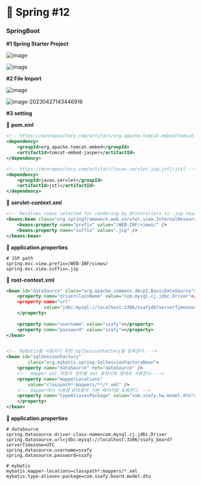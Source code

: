# :seedling: Spring #12

### SpringBoot

**#1 Spring Starter Project**

![image](https://user-images.githubusercontent.com/68459918/234767893-c93a4d90-59cd-4abe-a8ad-b1fd4d957c56.png)

![image](https://user-images.githubusercontent.com/68459918/234767459-178047c4-8c34-49d4-aeb0-773dd45af64d.png)



**#2 File Import**

![image](https://user-images.githubusercontent.com/68459918/234768257-91af2e55-39fc-42ea-8828-388b9049989e.png)

![image-20230427143446916](C:\Users\SSAFY\Desktop\GIT\TIL\05_spring\assets\image-20230427143446916.png)





**#3 setting**

:page_facing_up: **pom.xml**

```xml
<!-- https://mvnrepository.com/artifact/org.apache.tomcat.embed/tomcat-embed-jasper -->
<dependency>
	<groupId>org.apache.tomcat.embed</groupId>
	<artifactId>tomcat-embed-jasper</artifactId>
</dependency>

<!-- https://mvnrepository.com/artifact/javax.servlet.jsp.jstl/jstl -->
<dependency>
	<groupId>javax.servlet</groupId>
	<artifactId>jstl</artifactId>
</dependency>
```

:page_facing_up: **servlet-context.xml**

```xml
<!-- Resolves views selected for rendering by @Controllers to .jsp resources in the /WEB-INF/views directory -->
<beans:bean class="org.springframework.web.servlet.view.InternalResourceViewResolver">
	<beans:property name="prefix" value="/WEB-INF/views/" />
	<beans:property name="suffix" value=".jsp" />
</beans:bean>
```

**:leaves: application.properties**

```properties
# JSP path
spring.mvc.view.prefix=/WEB-INF/views/
spring.mvc.view.suffix=.jsp
```



:page_facing_up: **root-context.xml**

```xml
<bean id="dataSource" class="org.apache.commons.dbcp2.BasicDataSource">
	<property name="driverClassName" value="com.mysql.cj.jdbc.Driver"</property>
	<property name="url" 
              value="jdbc:mysql://localhost:3306/ssafydb?serverTimezone=UTC">	
    </property>
    
	<property name="username" value="ssafy"></property>
	<property name="password" value="ssafy"></property>
</bean>


<!-- MyBatis를 사용하기 위한 sqlSessionFactory를 등록한다. -->
<bean id="sqlSessionFactory"
		class="org.mybatis.spring.SqlSessionFactoryBean">
	<property name="dataSource" ref="dataSource" />
	<!-- mapper xml 파일의 경로를 ant 표현식의 형태로 사용한다. -->
	<property name="mapperLocations"
		value="classpath*:mappers/**/*.xml" />
	<!-- mapper에서 사용할 DTO들의 기본 패키지를 등록한다. -->
	<property name="typeAliasesPackage" value="com.ssafy.hw.model.dto">
    </property>
</bean>
```

**:leaves: application.properties**

```properties
# dataSource
spring.datasource.driver-class-name=com.mysql.cj.jdbc.Driver
spring.datasource.url=jdbc:mysql://localhost:3306/ssafy_board?serverTimezone=UTC
spring.datasource.username=ssafy
spring.datasource.password=ssafy
  		
# mybatis
mybatis.mapper-locations=classpath*:mappers/*.xml
mybatis.type-aliases-package=com.ssafy.board.model.dto
```

